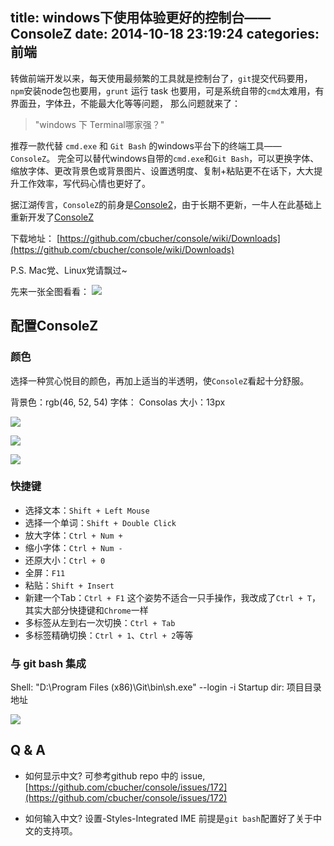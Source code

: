 title: windows下使用体验更好的控制台——ConsoleZ
date: 2014-10-18 23:19:24
categories: 前端
---

转做前端开发以来，每天使用最频繁的工具就是控制台了，`git`提交代码要用，`npm`安装node包也要用，`grunt` 运行 task 也要用，可是系统自带的`cmd`太难用，有界面丑，字体丑，不能最大化等等问题，
那么问题就来了：

> "windows 下 Terminal哪家强？"

推荐一款代替 `cmd.exe` 和 `Git Bash` 的windows平台下的终端工具——`ConsoleZ`。
完全可以替代windows自带的`cmd.exe`和`Git Bash`，可以更换字体、缩放字体、更改背景色或背景图片、设置透明度、复制+粘贴更不在话下，大大提升工作效率，写代码心情也更好了。

据江湖传言，`ConsoleZ`的前身是[Console2](http://sourceforge.net/projects/console/)，由于长期不更新，一牛人在此基础上重新开发了[ConsoleZ](https://github.com/cbucher/console)

下载地址： [https://github.com/cbucher/console/wiki/Downloads](https://github.com/cbucher/console/wiki/Downloads)


P.S.  Mac党、Linux党请飘过~

先来一张全图看看：
![](http://images.cnitblog.com/blog/282019/201410/171840464663450)

## 配置ConsoleZ

### 颜色

选择一种赏心悦目的颜色，再加上适当的半透明，使`ConsoleZ`看起十分舒服。

背景色：rgb(46, 52, 54)
字体： Consolas
大小：13px


![](http://images.cnitblog.com/blog/282019/201410/171843347019752)

![](http://images.cnitblog.com/blog/282019/201410/171844042639186)

![](http://images.cnitblog.com/blog2015/282019/201504/071832381963112)

### 快捷键

- 选择文本：`Shift + Left Mouse`
- 选择一个单词：`Shift + Double Click`
- 放大字体：`Ctrl + Num +`
- 缩小字体：`Ctrl + Num -`
- 还原大小：`Ctrl + 0`
- 全屏：`F11`
- 粘贴：`Shift + Insert`
- 新建一个Tab：`Ctrl + F1` 这个姿势不适合一只手操作，我改成了`Ctrl + T`，其实大部分快捷键和`Chrome`一样
- 多标签从左到右一次切换：`Ctrl + Tab`
- 多标签精确切换：`Ctrl + 1`、`Ctrl + 2`等等

### 与 git bash 集成
Shell: "D:\Program Files (x86)\Git\bin\sh.exe" --login -i
Startup dir: 项目目录地址

![](http://images.cnitblog.com/blog/282019/201410/171844322326609)


## Q & A

- 如何显示中文?
可参考github repo 中的 issue,  [https://github.com/cbucher/console/issues/172](https://github.com/cbucher/console/issues/172)

- 如何输入中文?
设置-Styles-Integrated IME 
前提是`git bash`配置好了关于中文的支持项。